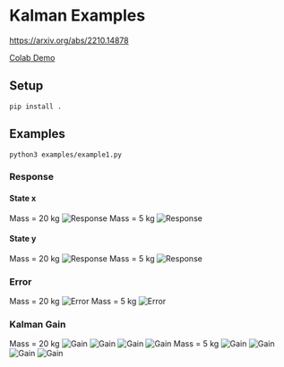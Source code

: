 # Kalman Examples
https://arxiv.org/abs/2210.14878

[Colab Demo](https://colab.research.google.com/drive/1KPn_slEGinYSy-zqQ662MZrHwI7StI4N?usp=sharing)

## Setup
```
pip install .
```

## Examples
```
python3 examples/example1.py
```
### Response
#### State x
Mass = 20 kg
![Response](img/x_1.png)
Mass = 5 kg
![Response](img/x_2.png)

#### State y
Mass = 20 kg
![Response](img/y_2.png)
Mass = 5 kg
![Response](img/y_2.png)

### Error
Mass = 20 kg
![Error](img/gradient_1.png)
Mass = 5 kg
![Error](img/gradient_2.png)

### Kalman Gain
Mass = 20 kg
![Gain](img/gain_1.png)
![Gain](img/msegain_1.png)
![Gain](img/gain2_1.png)
![Gain](img/msegain2_1.png)
Mass = 5 kg
![Gain](img/gain_2.png)
![Gain](img/msegain_2.png)
![Gain](img/gain2_2.png)
![Gain](img/msegain2_2.png)


